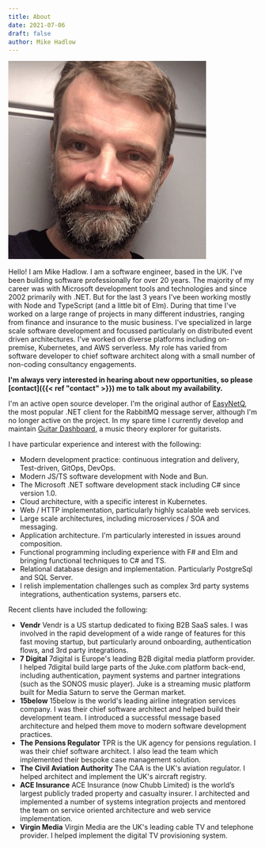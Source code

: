 ```yaml
---
title: About
date: 2021-07-06
draft: false
author: Mike Hadlow
---
```

![Mike](/img/mike.jpg)

Hello! I am Mike Hadlow. I am a software engineer, based in the UK. I've been building software professionally for over 20 years. The majority of my career was with Microsoft development tools and technologies and since 2002 primarily with .NET. But for the last 3 years I've been working mostly with Node and TypeScript (and a little bit of Elm). During that time I've worked on a large range of projects in many different industries, ranging from finance and insurance to the music business. I've specialized in large scale software development and focussed particularly on distributed event driven architectures. I've worked on diverse platforms including on-premise, Kubernetes, and AWS serverless. My role has varied from software developer to chief software architect along with a small number of non-coding consultancy engagements.

__I'm always very interested in hearing about new opportunities, so please [contact]({{< ref "contact" >}}) me to talk about my availability.__

I'm an active open source developer. I'm the original author of [EasyNetQ](https://easynetq.com), the most popular .NET client for the RabbitMQ message server, although I'm no longer active on the project. In my spare time I currently develop and maintain [Guitar Dashboard](https://guitardashboard.com), a music theory explorer for guitarists.

I have particular experience and interest with the following:

* Modern development practice: continuous integration and delivery, Test-driven, GitOps, DevOps.
* Modern JS/TS software development with Node and Bun.
* The Microsoft .NET software development stack including C# since version 1.0.
* Cloud architecture, with a specific interest in Kubernetes.
* Web / HTTP implementation, particularly highly scalable web services.
* Large scale architectures, including microservices / SOA and messaging.
* Application architecture. I'm particularly interested in issues around composition.
* Functional programming including experience with F# and Elm and bringing functional techniques to C# and TS.
* Relational database design and implementation. Particularly PostgreSql and SQL Server.
* I relish implementation challenges such as complex 3rd party systems integrations, authentication systems, parsers etc.

Recent clients have included the following:

* __Vendr__ Vendr is a US startup dedicated to fixing B2B SaaS sales. I was involved in the rapid development of a wide range of features for this fast moving startup, but particularly around onboarding, authentication flows, and 3rd party integrations.
* __7 Digital__ 7digital is Europe's leading B2B digital media platform provider. I helped 7digital build large parts of the Juke.com platform back-end, including authentication, payment systems and partner integrations (such as the SONOS music player). Juke is a streaming music platform built for Media Saturn to serve the German market.
* __15below__ 15below is the world's leading airline integration services company. I was their chief software architect and helped build their development team. I introduced a successful message based architecture and helped them move to modern software development practices.
* __The Pensions Regulator__ TPR is the UK agency for pensions regulation. I was their chief software architect. I also lead the team which implemented their bespoke case management solution.
* __The Civil Aviation Authority__ The CAA is the UK's aviation regulator. I helped architect and implement the UK's aircraft registry.
* __ACE Insurance__ ACE Insurance (now Chubb Limited) is the world’s largest publicly traded property and casualty insurer. I architected and implemented a number of systems integration projects and mentored the team on service oriented architecture and web service implementation.
* __Virgin Media__ Virgin Media are the UK's leading cable TV and telephone provider. I helped implement the digital TV provisioning system.
